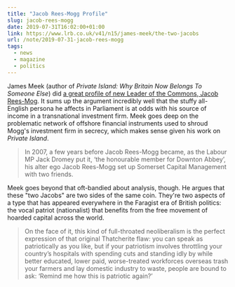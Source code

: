 ```yaml
---
title: "Jacob Rees-Mogg Profile"
slug: jacob-rees-mogg
date: 2019-07-31T16:02:00+01:00
link: https://www.lrb.co.uk/v41/n15/james-meek/the-two-jacobs
url: /note/2019-07-31-jacob-rees-mogg
tags:
  - news
  - magazine
  - politics
---
```


James Meek (author of _Private Island: Why Britain Now Belongs To Someone Else_) did [a great profile of new Leader of the Commons, Jacob Rees-Mog](https://www.lrb.co.uk/v41/n15/james-meek/the-two-jacobs). It sums up the argument incredibly well that the stuffy all-English persona he affects in Parliament is at odds with his source of income in a transnational investment firm. Meek goes deep on the problematic network of offshore financial instruments used to shroud Mogg's investment firm in secrecy, which makes sense given his work on _Private Island_.

> In 2007, a few years before Jacob Rees-Mogg became, as the Labour MP Jack Dromey put it, ‘the honourable member for Downton Abbey’, his alter ego Jacob Rees-Mogg set up Somerset Capital Management with two friends.

Meek goes beyond that oft-bandied about analysis, though. He argues that these "two Jacobs" are two sides of the same coin. They're two aspects of a type that has appeared everywhere in the Faragist era of British politics: the vocal patriot (nationalist) that benefits from the free movement of hoarded capital across the world.

> On the face of it, this kind of full-throated neoliberalism is the perfect expression of that original Thatcherite flaw: you can speak as patriotically as you like, but if your patriotism involves throttling your country’s hospitals with spending cuts and standing idly by while better educated, lower paid, worse-treated workforces overseas trash your farmers and lay domestic industry to waste, people are bound to ask: ‘Remind me how this is patriotic again?’
